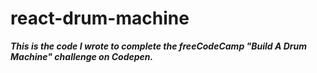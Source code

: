 # react-drum-machine
*__This is the code I wrote to complete the freeCodeCamp "Build A Drum Machine" challenge on Codepen.__*
